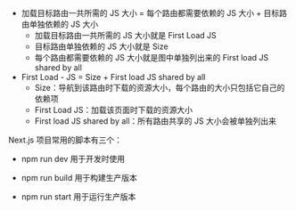 - 加载目标路由一共所需的 JS 大小 = 每个路由都需要依赖的 JS 大小 + 目标路由单独依赖的 JS 大小
  - 加载目标路由一共所需的 JS 大小就是 First Load JS
  - 目标路由单独依赖的 JS 大小就是 Size
  - 每个路由都需要依赖的 JS 大小就是图中单独列出来的 First load JS shared by all
- First Load - JS = Size + First load JS shared by all
  - Size：导航到该路由时下载的资源大小，每个路由的大小只包括它自己的依赖项
  - First Load JS：加载该页面时下载的资源大小
  - First load JS shared by all：所有路由共享的 JS 大小会被单独列出来

Next.js 项目常用的脚本有三个：

- npm run dev 用于开发时使用

- npm run build 用于构建生产版本

- npm run start 用于运行生产版本
